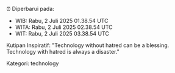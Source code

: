 ⏰ Diperbarui pada:
- WIB: Rabu, 2 Juli 2025 01.38.54 UTC
- WITA: Rabu, 2 Juli 2025 02.38.54 UTC
- WIT: Rabu, 2 Juli 2025 03.38.54 UTC

Kutipan Inspiratif:
"Technology without hatred can be a blessing. Technology with hatred is always a disaster."


Kategori: technology

